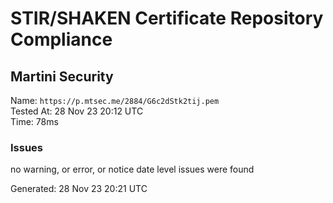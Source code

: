 # STIR/SHAKEN Certificate Repository Compliance

## Martini Security

Name: `https://p.mtsec.me/2884/G6c2dStk2tij.pem`\
Tested At: 28 Nov 23 20:12 UTC\
Time: 78ms

### Issues

no warning, or error, or notice date level issues were found

Generated: 28 Nov 23 20:21 UTC
